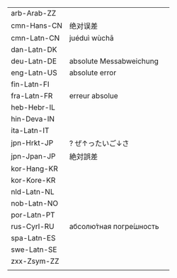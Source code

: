 | | | |
|-|-|-|
| arb-Arab-ZZ |  |  |
| cmn-Hans-CN | 绝对误差 |  |
| cmn-Latn-CN | juéduì wùchā |  |
| dan-Latn-DK |  |  |
| deu-Latn-DE | absolute Messabweichung |  |
| eng-Latn-US | absolute error |  |
| fin-Latn-FI |  |  |
| fra-Latn-FR | erreur absolue |  |
| heb-Hebr-IL |  |  |
| hin-Deva-IN |  |  |
| ita-Latn-IT |  |  |
| jpn-Hrkt-JP | ? ぜ↑ったいご↓さ |  |
| jpn-Jpan-JP | 絶対誤差 |  |
| kor-Hang-KR |  |  |
| kor-Kore-KR |  |  |
| nld-Latn-NL |  |  |
| nob-Latn-NO |  |  |
| por-Latn-PT |  |  |
| rus-Cyrl-RU | абсолю́тная погре́шность |  |
| spa-Latn-ES |  |  |
| swe-Latn-SE |  |  |
| zxx-Zsym-ZZ |  |  |
|  |  |  |
